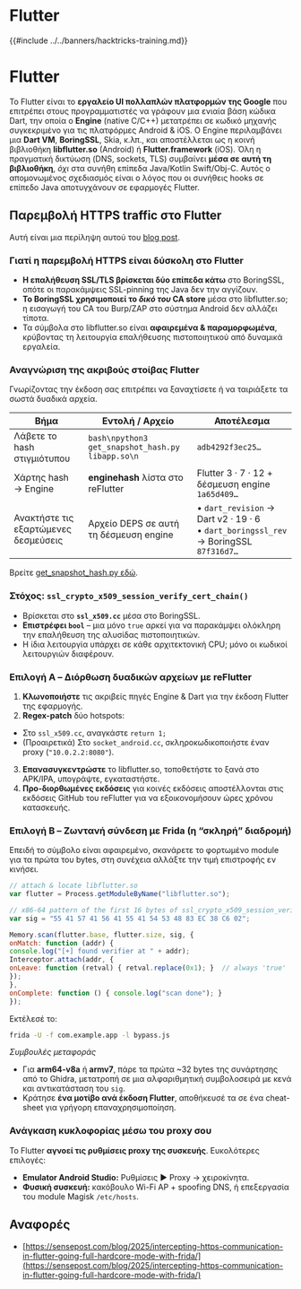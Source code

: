 # Flutter

{{#include ../../banners/hacktricks-training.md}}

# Flutter
Το Flutter είναι το **εργαλείο UI πολλαπλών πλατφορμών της Google** που επιτρέπει στους προγραμματιστές να γράφουν μια ενιαία βάση κώδικα Dart, την οποία ο **Engine** (native C/C++) μετατρέπει σε κωδικό μηχανής συγκεκριμένο για τις πλατφόρμες Android & iOS. 
Ο Engine περιλαμβάνει μια **Dart VM**, **BoringSSL**, Skia, κ.λπ., και αποστέλλεται ως η κοινή βιβλιοθήκη **libflutter.so** (Android) ή **Flutter.framework** (iOS). Όλη η πραγματική δικτύωση (DNS, sockets, TLS) συμβαίνει **μέσα σε αυτή τη βιβλιοθήκη**, *όχι* στα συνήθη επίπεδα Java/Kotlin Swift/Obj-C. Αυτός ο απομονωμένος σχεδιασμός είναι ο λόγος που οι συνήθεις hooks σε επίπεδο Java αποτυγχάνουν σε εφαρμογές Flutter.

## Παρεμβολή HTTPS traffic στο Flutter

Αυτή είναι μια περίληψη αυτού του [blog post](https://sensepost.com/blog/2025/intercepting-https-communication-in-flutter-going-full-hardcore-mode-with-frida/).

### Γιατί η παρεμβολή HTTPS είναι δύσκολη στο Flutter
* **Η επαλήθευση SSL/TLS βρίσκεται δύο επίπεδα κάτω** στο BoringSSL, οπότε οι παρακάμψεις SSL-pinning της Java δεν την αγγίζουν.
* **Το BoringSSL χρησιμοποιεί το *δικό του* CA store** μέσα στο libflutter.so; η εισαγωγή του CA του Burp/ZAP στο σύστημα Android δεν αλλάζει τίποτα.
* Τα σύμβολα στο libflutter.so είναι **αφαιρεμένα & παραμορφωμένα**, κρύβοντας τη λειτουργία επαλήθευσης πιστοποιητικού από δυναμικά εργαλεία.

### Αναγνώριση της ακριβούς στοίβας Flutter
Γνωρίζοντας την έκδοση σας επιτρέπει να ξαναχτίσετε ή να ταιριάξετε τα σωστά δυαδικά αρχεία.

Βήμα | Εντολή / Αρχείο | Αποτέλεσμα
----|----|----
Λάβετε το hash στιγμιότυπου | ```bash\npython3 get_snapshot_hash.py libapp.so\n``` | `adb4292f3ec25…`
Χάρτης hash → Engine | **enginehash** λίστα στο reFlutter | Flutter 3 · 7 · 12 + δέσμευση engine `1a65d409…`
Ανακτήστε τις εξαρτώμενες δεσμεύσεις | Αρχείο DEPS σε αυτή τη δέσμευση engine | • `dart_revision` → Dart v2 · 19 · 6<br>• `dart_boringssl_rev` → BoringSSL `87f316d7…`

Βρείτε [get_snapshot_hash.py εδώ](https://github.com/Impact-I/reFlutter/blob/main/scripts/get_snapshot_hash.py).

### Στόχος: `ssl_crypto_x509_session_verify_cert_chain()`
* Βρίσκεται στο **`ssl_x509.cc`** μέσα στο BoringSSL.
* **Επιστρέφει `bool`** – μια μόνο `true` αρκεί για να παρακάμψει ολόκληρη την επαλήθευση της αλυσίδας πιστοποιητικών.
* Η ίδια λειτουργία υπάρχει σε κάθε αρχιτεκτονική CPU; μόνο οι κωδικοί λειτουργιών διαφέρουν.

### Επιλογή A – Διόρθωση δυαδικών αρχείων με **reFlutter**
1. **Κλωνοποιήστε** τις ακριβείς πηγές Engine & Dart για την έκδοση Flutter της εφαρμογής.
2. **Regex-patch** δύο hotspots:
* Στο `ssl_x509.cc`, αναγκάστε `return 1;`
* (Προαιρετικά) Στο `socket_android.cc`, σκληροκωδικοποιήστε έναν proxy (`"10.0.2.2:8080"`).
3. **Επανασυγκεντρώστε** το libflutter.so, τοποθετήστε το ξανά στο APK/IPA, υπογράψτε, εγκαταστήστε.
4. **Προ-διορθωμένες εκδόσεις** για κοινές εκδόσεις αποστέλλονται στις εκδόσεις GitHub του reFlutter για να εξοικονομήσουν ώρες χρόνου κατασκευής.

### Επιλογή B – Ζωντανή σύνδεση με **Frida** (η “σκληρή” διαδρομή)
Επειδή το σύμβολο είναι αφαιρεμένο, σκανάρετε το φορτωμένο module για τα πρώτα του bytes, στη συνέχεια αλλάξτε την τιμή επιστροφής εν κινήσει.
```javascript
// attach & locate libflutter.so
var flutter = Process.getModuleByName("libflutter.so");

// x86-64 pattern of the first 16 bytes of ssl_crypto_x509_session_verify_cert_chain
var sig = "55 41 57 41 56 41 55 41 54 53 48 83 EC 38 C6 02";

Memory.scan(flutter.base, flutter.size, sig, {
onMatch: function (addr) {
console.log("[+] found verifier at " + addr);
Interceptor.attach(addr, {
onLeave: function (retval) { retval.replace(0x1); }  // always 'true'
});
},
onComplete: function () { console.log("scan done"); }
});
```
Εκτέλεσέ το:
```bash
frida -U -f com.example.app -l bypass.js
```
*Συμβουλές μεταφοράς*
* Για **arm64-v8a** ή **armv7**, πάρε τα πρώτα ~32 bytes της συνάρτησης από το Ghidra, μετατροπή σε μια αλφαριθμητική συμβολοσειρά με κενά και αντικατάσταση του `sig`.
* Κράτησε **ένα μοτίβο ανά έκδοση Flutter**, αποθήκευσέ τα σε ένα cheat-sheet για γρήγορη επαναχρησιμοποίηση.

### Ανάγκαση κυκλοφορίας μέσω του proxy σου
Το Flutter **αγνοεί τις ρυθμίσεις proxy της συσκευής**. Ευκολότερες επιλογές:
* **Emulator Android Studio:** Ρυθμίσεις ▶ Proxy → χειροκίνητα.
* **Φυσική συσκευή:** κακόβουλο Wi-Fi AP + spoofing DNS, ή επεξεργασία του module Magisk `/etc/hosts`.

## Αναφορές
- [https://sensepost.com/blog/2025/intercepting-https-communication-in-flutter-going-full-hardcore-mode-with-frida/](https://sensepost.com/blog/2025/intercepting-https-communication-in-flutter-going-full-hardcore-mode-with-frida/)
